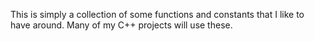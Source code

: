 This is simply a collection of some functions and constants that I like to have around. Many of my C++ projects will use these.
